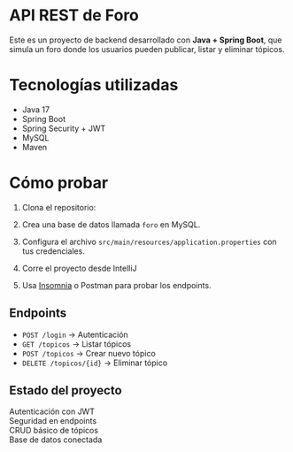 # API REST de Foro 

Este es un proyecto de backend desarrollado con **Java + Spring Boot**, que simula un foro donde los usuarios pueden publicar, listar y eliminar tópicos.

# Tecnologías utilizadas
- Java 17
- Spring Boot
- Spring Security + JWT
- MySQL
- Maven

# Cómo probar
1. Clona el repositorio:

2. Crea una base de datos llamada `foro` en MySQL.

3. Configura el archivo `src/main/resources/application.properties` con tus credenciales.

4. Corre el proyecto desde IntelliJ


5. Usa [Insomnia](https://insomnia.rest) o Postman para probar los endpoints.

## Endpoints
- `POST /login` → Autenticación
- `GET /topicos` → Listar tópicos
- `POST /topicos` → Crear nuevo tópico
- `DELETE /topicos/{id}` → Eliminar tópico

## Estado del proyecto
 Autenticación con JWT  
 Seguridad en endpoints  
 CRUD básico de tópicos  
 Base de datos conectada






